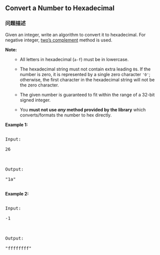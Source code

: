 ## Convert a Number to Hexadecimal  
### 问题描述

Given an integer, write an algorithm to convert it to hexadecimal. For negative integer, [two’s complement](https://en.wikipedia.org/wiki/Two%27s_complement) method is used.


**Note:**
<ol>
- All letters in hexadecimal (`a-f`) must be in lowercase.
- The hexadecimal string must not contain extra leading `0`s. If the number is zero, it is represented by a single zero character `'0'`; otherwise, the first character in the hexadecimal string will not be the zero character.
- The given number is guaranteed to fit within the range of a 32-bit signed integer.
- You **must not use *any* method provided by the library** which converts/formats the number to hex directly.
</ol>


**Example 1:**
<pre>
Input:
26

Output:
"1a"
</pre>


**Example 2:**
<pre>
Input:
-1

Output:
"ffffffff"
</pre>

